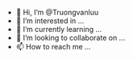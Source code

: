 - 👋 Hi, I’m @Truongvanluu
- 👀 I’m interested in ...
- 🌱 I’m currently learning ...
- 💞️ I’m looking to collaborate on ...
- 📫 How to reach me ...

<!---
Truongvanluu/Truongvanluu is a ✨ special ✨ repository because its `README.md` (this file) appears on your GitHub profile.
You can click the Preview link to take a look at your changes.
--->
